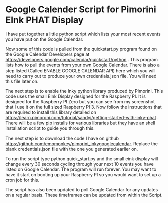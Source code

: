 <!--
  Title: Google Calender Script for Pimorini EInk PHAT Display
  Description: Google Calender Script for Pimorini EInk PHAT Display
  Author: emos
  -->
# Google Calender Script for Pimorini EInk PHAT Display

I have put together a little python script which lists your most recent events you have put on the Google Calendar.


Now some of this code is pulled from the quickstart.py program found on the Google Calendar Developers page at 
https://developers.google.com/calendar/quickstart/python . 
This program lists how to pull the events from your own Google Calendar. 
There is also a step listed (Called ENABLE GOOGLE CALENDAR API) here which you will need to carry out to produce your own credentials.json 
file. You will need this file later on.

The next step is to enable the Inky python library produced by Pimorini. 
This code uses the small EInk Display designed for the Raspberry PI.
It is designed for the Raspberry PI Zero but you can see from my screenshot that I use it on the full sized Raspberry PI 3. 
Now follow the instructions that are required to install this library detailed 
on https://learn.pimoroni.com/tutorial/sandyj/getting-started-with-inky-phat . 
There will be a few pip installs for various libraries but they have an shell installation script to guide you through this.

The next step is to download the code I have on github https://github.com/emomonkey/pimorini_inkygooglecalendar. 
Replace the blank credentials.json file with the one you generated earlier on.

To run the script type python quick_start.py and the small eink display will change every 30 seconds cycling through your next 10 events
you have listed on Google Calendar. The program will run forever. You may want to have it start on booting up your Raspberry PI so you 
would want to set up a cron job for this.

The script has also been updated to poll Google Calendar for any updates on a regular basis. These timeframes can be updated from within  the Script.
